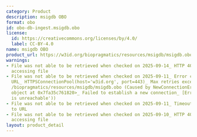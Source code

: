 ```yaml
---
category: Product
description: msigdb OBO
format: obo
id: obo-db-ingest.msigdb.obo
license:
  id: https://creativecommons.org/licenses/by/4.0/
  label: CC-BY-4.0
name: msigdb OBO
product_url: https://w3id.org/biopragmatics/resources/msigdb/msigdb.obo
warnings:
- File was not able to be retrieved when checked on 2025-09-14_ HTTP 404 error when
  accessing file
- File was not able to be retrieved when checked on 2025-09-11_ Error connecting to
  URL_ HTTPSConnectionPool(host='w3id.org', port=443)_ Max retries exceeded with url_
  /biopragmatics/resources/msigdb/msigdb.obo (Caused by NewConnectionError('<urllib3.connection.HTTPSConnection
  object at 0x7fa35c761820>_ Failed to establish a new connection_ [Errno 101] Network
  is unreachable'))
- File was not able to be retrieved when checked on 2025-09-11_ Timeout connecting
  to URL
- File was not able to be retrieved when checked on 2025-09-10_ HTTP 404 error when
  accessing file
layout: product_detail
---
```

